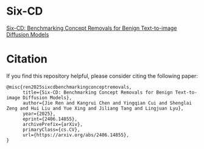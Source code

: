 # Six-CD

[Six-CD: Benchmarking Concept Removals for Benign Text-to-image Diffusion Models](https://arxiv.org/abs/2406.14855)

# Citation

If you find this repository helpful, please consider citing the following paper:

```
@misc{ren2025sixcdbenchmarkingconceptremovals,
      title={Six-CD: Benchmarking Concept Removals for Benign Text-to-image Diffusion Models}, 
      author={Jie Ren and Kangrui Chen and Yingqian Cui and Shenglai Zeng and Hui Liu and Yue Xing and Jiliang Tang and Lingjuan Lyu},
      year={2025},
      eprint={2406.14855},
      archivePrefix={arXiv},
      primaryClass={cs.CV},
      url={https://arxiv.org/abs/2406.14855}, 
}
```
